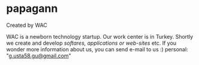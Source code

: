 # papagann
Created by WAC

WAC is a newborn technology startup. Our work center is in Turkey. Shortly we create and develop *softares, applications or web-sites* etc.
If you wonder more information about us, you can send e-mail to us :) personal: "g.usta58.gu@gmail.com"



